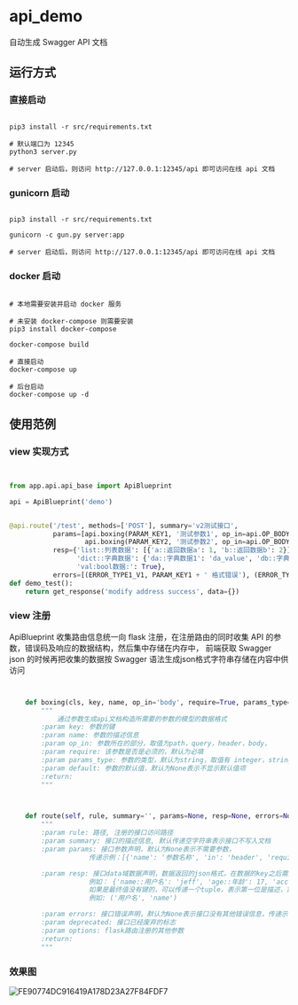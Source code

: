 # api_demo

自动生成 Swagger API 文档


## 运行方式

### 直接启动

```shell

pip3 install -r src/requirements.txt

# 默认端口为 12345
python3 server.py   

# server 启动后，则访问 http://127.0.0.1:12345/api 即可访问在线 api 文档

```

### gunicorn 启动
```shell

pip3 install -r src/requirements.txt

gunicorn -c gun.py server:app

# server 启动后，则访问 http://127.0.0.1:12345/api 即可访问在线 api 文档
```

### docker 启动

```shell

# 本地需要安装并启动 docker 服务

# 未安装 docker-compose 则需要安装
pip3 install docker-compose

docker-compose build 

# 直接启动 
docker-compose up

# 后台启动
docker-compose up -d

```

## 使用范例

### view 实现方式
```python


from app.api.api_base import ApiBlueprint

api = ApiBlueprint('demo')


@api.route('/test', methods=['POST'], summary='v2测试接口',
           params=[api.boxing(PARAM_KEY1, '测试参数1', op_in=api.OP_BODY, require=False, params_type=api.TYPE_INT),
                   api.boxing(PARAM_KEY2, '测试参数2', op_in=api.OP_BODY, params_type=api.TYPE_STRING)],
           resp={'list::列表数据': [{'a::返回数据a': 1, 'b::返回数据b': 2}],
                 'dict::字典数据': {'da::字典数据1': 'da_value', 'db::字典数据2': 2},
                 'val:bool数据:': True},
           errors=[(ERROR_TYPE1_V1, PARAM_KEY1 + ' 格式错误'), (ERROR_TYPE2_V2, '数据异常')])
def demo_test():
    return get_response('modify address success', data={})
```

### view 注册
ApiBlueprint 收集路由信息统一向 flask 注册，在注册路由的同时收集 API 的参数，错误码及响应的数据结构，然后集中存储在内存中，
前端获取 Swagger json 的时候再把收集的数据按 Swagger 语法生成json格式字符串存储在内容中供访问

```python


    def boxing(cls, key, name, op_in='body', require=True, params_type='string', default=None):
        """
            通过参数生成api文档构造所需要的参数的模型的数据格式
        :param key: 参数的键
        :param name: 参数的描述信息
        :param op_in: 参数所在的部分，取值为path，query，header，body，
        :param require: 该参数是否是必须的，默认为必填
        :param params_type: 参数的类型，默认为string，取值有 integer，string，boolean，number，array，object，注意文件类型也是用string
        :param default: 参数的默认值，默认为None表示不显示默认值项
        :return:
        """



    def route(self, rule, summary='', params=None, resp=None, errors=None, deprecated=False, **options):
        """
        :param rule: 路径, 注册的接口访问路径
        :param summary: 接口的描述信息, 默认传递空字符串表示接口不写入文档
        :param params: 接口参数声明，默认为None表示不需要参数，
                    传递示例：[{'name': '参数名称', 'in': 'header', 'require': true, 'type': 'string'}, ...]

        :param resp: 接口data域数据声明，数据返回的json格式，在数据的key之后需要以::间隔中文描述，
                    例如： {'name::用户名': 'jeff', 'age::年龄': 17, 'account::用户账号': '1234567', ...}
                    如果是最终值没有键的，可以传递一个tuple，表示第一位是描述，第二位是示例值
                    例如: ('用户名', 'name')

        :param errors: 接口错误声明，默认为None表示接口没有其他错误信息，传递示例：[(error_code, desc), ...]
        :param deprecated: 接口已经废弃的标志
        :param options: flask路由注册的其他参数
        :return:
        """
```

### 效果图

![FE90774DC916419A178D23A27F84FDF7](http://cdn.ibeelink.com/FE90774DC916419A178D23A27F84FDF7.png)
